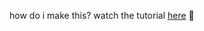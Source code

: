 how do i make this? watch the tutorial [here](https://www.youtube.com/watch?v=AMKLn_EAuVU&t=1737s) 💜

